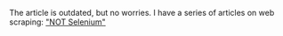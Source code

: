 The article is outdated, but no worries. I have a series of articles on web scraping:
["NOT Selenium"](../scrapping-tools-and-techniques/not-selenium)